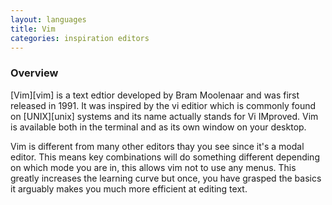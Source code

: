 ```yaml
---
layout: languages
title: Vim
categories: inspiration editors
---
```


### Overview

[Vim][vim] is a text edtior developed by Bram Moolenaar and was first released in 1991.
It was inspired by the vi editior which is commonly found on [UNIX][unix] systems and
its name actually stands for Vi IMproved. Vim is available both in the terminal and as
its own window on your desktop.

Vim is different from many other editors thay you see since it's a modal editor. This means
key combinations will do something different depending on which mode you are in, this allows
vim not to use any menus. This greatly increases the learning curve but once, you have grasped
the basics it arguably makes you much more efficient at editing text.
